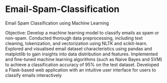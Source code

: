 # Email-Spam-Classification
Email Spam Classification using Machine Learning


 Objective:  Develop a machine learning model to classify emails as spam or non-spam.
 Conducted thorough data preprocessing, including text cleaning, tokenization, and vectorization using NLTK
 and scikit-learn.
 Explored and visualised email dataset characteristics using pandas and matplotlib to gain insights into data
 distribution and features.
 Implemented and fine-tuned machine learning algorithms (such as Naive Bayes and SVM) to achieve a
 classification accuracy of 95% on the test dataset.
 Developed a Flask-based web application with an intuitive user interface for users to classify emails
 interactively
